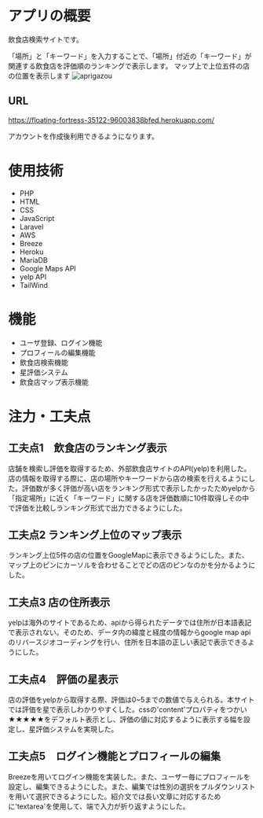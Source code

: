 # アプリの概要
飲食店検索サイトです。

「場所」と「キーワード」を入力することで、「場所」付近の「キーワード」が関連する飲食店を評価順のランキングで表示します。
マップ上で上位五件の店の位置を表示します
![aprigazou](https://github.com/Fuijta21/shokuranking1/assets/108111167/5dc8504a-91aa-407a-bedb-70fee0b4b187)　　
## URL
 https://floating-fortress-35122-96003838bfed.herokuapp.com/
 
 アカウントを作成後利用できるようになります。

# 使用技術
* PHP
* HTML
* CSS
* JavaScript
* Laravel
* AWS
* Breeze
* Heroku
* MariaDB
* Google Maps API
* yelp API
* TailWind

# 機能
* ユーザ登録、ログイン機能
* プロフィールの編集機能
* 飲食店検索機能
* 星評価システム
* 飲食店マップ表示機能

# 注力・工夫点
## 工夫点1　飲食店のランキング表示
店舗を検索し評価を取得するため、外部飲食店サイトのAPI(yelp)を利用した。店の情報を取得する際に、店の場所やキーワードから店の検索を行えるようにした。評価数が多く評価が高い店をランキング形式で表示したかったためyelpから「指定場所」に近く「キーワード」に関する店を評価数順に10件取得しその中で評価を比較しランキング形式で出力できるようにした。

## 工夫点2 ランキング上位のマップ表示
ランキング上位5件の店の位置をGoogleMapに表示できるようにした。また、マップ上のピンにカーソルを合わせることでどの店のピンなのかを分かるようにした。

## 工夫点3 店の住所表示
yelpは海外のサイトであるため、apiから得られたデータでは住所が日本語表記で表示されない。そのため、データ内の緯度と経度の情報からgoogle map api のリバースジオコーディングを行い、住所を日本語の正しい表記で表示できるようにした。

## 工夫点4　評価の星表示
店の評価をyelpから取得する際、評価は0~5までの数値で与えられる。本サイトでは評価を星で表示しわかりやすくした。cssの'content'プロパティをつかい★★★★★をデフォルト表示とし、評価の値に対応するように表示する幅を設定し、星評価システムを実現した。

## 工夫点5　ログイン機能とプロフィールの編集
Breezeを用いてログイン機能を実装した。また、ユーザー毎にプロフィールを設定し、編集できるようにした。また、編集では性別の選択をプルダウンリストを用いて選択できるようにした。紹介文では長い文章に対応するために'textarea'を使用して、端で入力が折り返すようにした。


